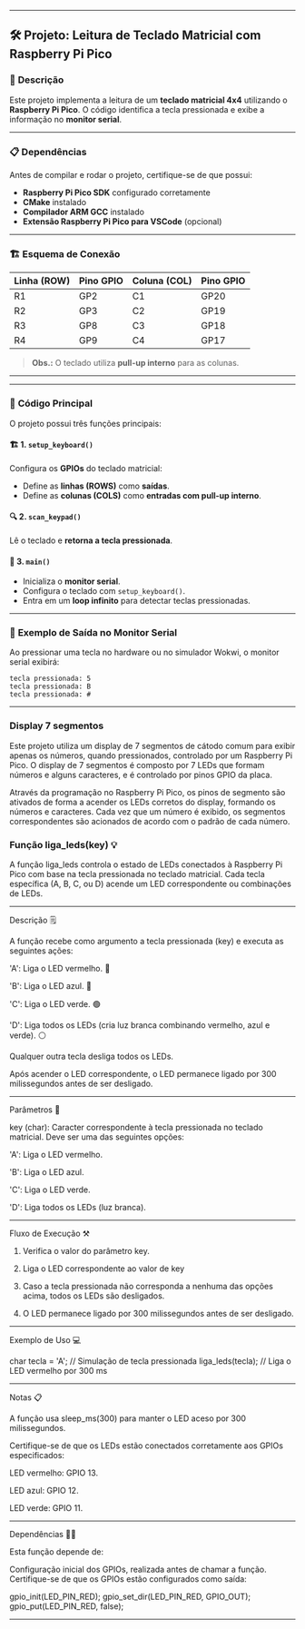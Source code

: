 
---

## **🛠 Projeto: Leitura de Teclado Matricial com Raspberry Pi Pico**  

### 📌 **Descrição**  
Este projeto implementa a leitura de um **teclado matricial 4x4** utilizando o **Raspberry Pi Pico**. O código identifica a tecla pressionada e exibe a informação no **monitor serial**.  

---

### 📋 **Dependências**  
Antes de compilar e rodar o projeto, certifique-se de que possui:  

- **Raspberry Pi Pico SDK** configurado corretamente  
- **CMake** instalado  
- **Compilador ARM GCC** instalado  
- **Extensão Raspberry Pi Pico para VSCode** (opcional)  

---

### 🏗 **Esquema de Conexão**  

| **Linha (ROW)** | **Pino GPIO** | **Coluna (COL)** | **Pino GPIO** |
|----------------|-------------|----------------|-------------|
| R1            | GP2         | C1            | GP20        |
| R2            | GP3         | C2            | GP19        |
| R3            | GP8         | C3            | GP18        |
| R4            | GP9         | C4            | GP17        |

> **Obs.:** O teclado utiliza **pull-up interno** para as colunas.  

---

---

### 📜 **Código Principal**
O projeto possui três funções principais:

#### 🏗 **1. `setup_keyboard()`**  
Configura os **GPIOs** do teclado matricial:
- Define as **linhas (ROWS)** como **saídas**.
- Define as **colunas (COLS)** como **entradas com pull-up interno**.

#### 🔍 **2. `scan_keypad()`**  
Lê o teclado e **retorna a tecla pressionada**.  

#### 🔄 **3. `main()`**  
- Inicializa o **monitor serial**.  
- Configura o teclado com `setup_keyboard()`.  
- Entra em um **loop infinito** para detectar teclas pressionadas.  

---

### 🎯 **Exemplo de Saída no Monitor Serial**
Ao pressionar uma tecla no hardware ou no simulador Wokwi, o monitor serial exibirá:
```
tecla pressionada: 5
tecla pressionada: B
tecla pressionada: #
```

---
### Display 7 segmentos

Este projeto utiliza um display de 7 segmentos de cátodo comum para exibir apenas os números, quando pressionados, controlado por um Raspberry Pi Pico. O display de 7 segmentos é composto por 7 LEDs que formam números e alguns caracteres, e é controlado por pinos GPIO da placa.

Através da programação no Raspberry Pi Pico, os pinos de segmento são ativados de forma a acender os LEDs corretos do display, formando os números e caracteres. Cada vez que um número é exibido, os segmentos correspondentes são acionados de acordo com o padrão de cada número.



### Função liga_leds(key) 💡

A função liga_leds controla o estado de LEDs conectados à Raspberry Pi Pico com base na tecla pressionada no teclado matricial. Cada tecla específica (A, B, C, ou D) acende um LED correspondente ou combinações de LEDs.


---

Descrição 🗒

A função recebe como argumento a tecla pressionada (key) e executa as seguintes ações:

'A': Liga o LED vermelho. 🔴

'B': Liga o LED azul. 🔵

'C': Liga o LED verde. 🟢

'D': Liga todos os LEDs (cria luz branca combinando vermelho, azul e verde). ⚪️

Qualquer outra tecla desliga todos os LEDs.


Após acender o LED correspondente, o LED permanece ligado por 300 milissegundos antes de ser desligado.


---

Parâmetros 🎯

key (char): Caracter correspondente à tecla pressionada no teclado matricial. Deve ser uma das seguintes opções:

'A': Liga o LED vermelho.

'B': Liga o LED azul.

'C': Liga o LED verde.

'D': Liga todos os LEDs (luz branca).




---

Fluxo de Execução ⚒️

1. Verifica o valor do parâmetro key.


2. Liga o LED correspondente ao valor de key


3. Caso a tecla pressionada não corresponda a nenhuma das opções acima, todos os LEDs são desligados.


4. O LED permanece ligado por 300 milissegundos antes de ser desligado.



---

Exemplo de Uso 💻

char tecla = 'A'; // Simulação de tecla pressionada
liga_leds(tecla); // Liga o LED vermelho por 300 ms


---

Notas 📋

A função usa sleep_ms(300) para manter o LED aceso por 300 milissegundos.

Certifique-se de que os LEDs estão conectados corretamente aos GPIOs especificados:

LED vermelho: GPIO 13.

LED azul: GPIO 12.

LED verde: GPIO 11.


---

Dependências 👨‍💻

Esta função depende de:

Configuração inicial dos GPIOs, realizada antes de chamar a função. Certifique-se de que os GPIOs estão configurados como saída:

gpio_init(LED_PIN_RED);
gpio_set_dir(LED_PIN_RED, GPIO_OUT);
gpio_put(LED_PIN_RED, false);



---